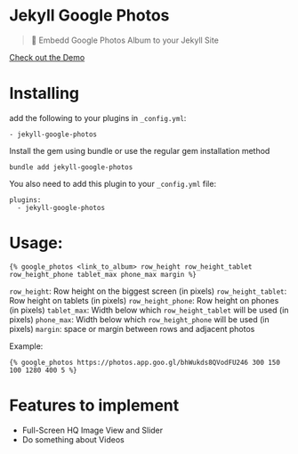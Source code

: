 # Jekyll Google Photos

> 💎 Embedd Google Photos Album to your Jekyll Site

[Check out the Demo](http://chira.ga/trip-to-annecy/)

# Installing

add the following to your plugins in `_config.yml`:
```
- jekyll-google-photos
```

Install the gem using bundle or use the regular gem installation method
```
bundle add jekyll-google-photos
```

You also need to add this plugin to your `_config.yml` file:
```
plugins:
  - jekyll-google-photos
```

# Usage:
```
{% google_photos <link_to_album> row_height row_height_tablet row_height_phone tablet_max phone_max margin %}
```
`row_height`: Row height on the biggest screen (in pixels)
`row_height_tablet`: Row height on tablets (in pixels)
`row_height_phone`: Row height on phones (in pixels)
`tablet_max`: Width below which `row_height_tablet` will be used (in pixels)
`phone_max`: Width below which `row_height_phone` will be used (in pixels)
`margin`: space or margin between rows and adjacent photos

Example:
```
{% google_photos https://photos.app.goo.gl/bhWukds8QVodFU246 300 150 100 1280 400 5 %}
```

# Features to implement

* Full-Screen HQ Image View and Slider
* Do something about Videos
